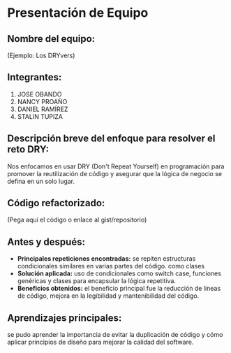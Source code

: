 # Presentación de Equipo

## Nombre del equipo:
(Ejemplo: Los DRYvers)

## Integrantes:
1. JOSE OBANDO
2. NANCY PROAÑO
3. DANIEL RAMÍREZ
4. STALIN TUPIZA 

## Descripción breve del enfoque para resolver el reto DRY:
Nos enfocamos en usar DRY (Don't Repeat Yourself) en programación para promover la reutilización de código y asegurar que la lógica de negocio  se defina en un solo lugar. 
## Código refactorizado:
(Pega aquí el código o enlace al gist/repositorio)

## Antes y después:
- **Principales repeticiones encontradas:**
 se repiten estructuras condicionales similares en varias partes del código. como clases 
- **Solución aplicada:**
uso de condicionales como switch case, funciones genéricas y clases para encapsular la lógica repetitiva.
- **Beneficios obtenidos:**
el beneficio principal fue la reducción de líneas de código, mejora en la legibilidad y mantenibilidad del código.
## Aprendizajes principales:
se pudo aprender la importancia de evitar la duplicación de código y cómo aplicar principios de diseño para mejorar la calidad del software.